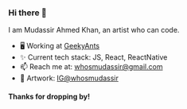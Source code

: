 ### Hi there 👋

I am Mudassir Ahmed Khan, an artist who can code.

- 🖥 Working at [GeekyAnts](https://geekyants.com)
- ✨ Current tech stack: JS, React, ReactNative
- 📫 Reach me at: whosmudassir@gmail.com
- 🎨 Artwork: [IG@whosmudassir](https://www.instagram.com/whosmudassir/)

#### Thanks for dropping by!

